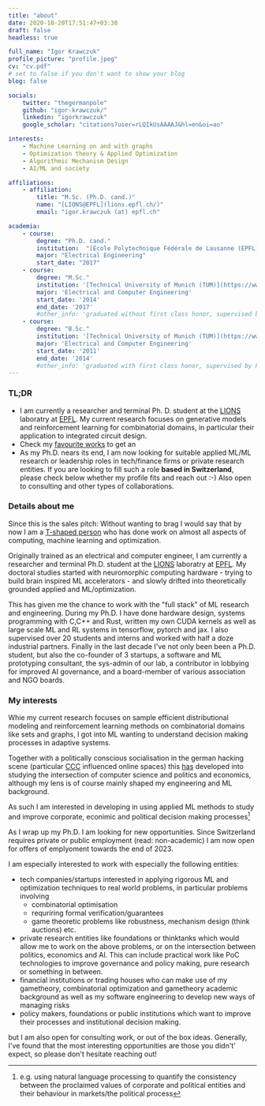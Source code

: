```yaml
---
title: "about"
date: 2020-10-20T17:51:47+03:30
draft: false
headless: true

full_name: "Igor Krawczuk"
profile_picture: "profile.jpeg"
cv: "cv.pdf"
# set to false if you don't want to show your blog
blog: false

socials:
    twitter: "thegermanpole"
    github: "igor-krawczuk/"
    linkedin: "igorkrawczuk"
    google_scholar: "citations?user=rLQIkUsAAAAJ&hl=en&oi=ao"

interests:
    - Machine Learning on and with graphs
    - Optimization theory & Applied Optimization
    - Algorithmic Mechanism Design
    - AI/ML and society

affiliations:
    - affiliation:
        title: "M.Sc. (Ph.D. cand.)"
        name: "[LIONS@EPFL](lions.epfl.ch/)"
        email: "igor.krawczuk (at) epfl.ch"

academia:
    - course:
        degree: "Ph.D. cand."
        institution:  "[École Polytechnique Fédérale de Lausanne (EPFL)](https://www.epfl.ch)"
        major: "Electrical Engineering"
        start_date: "2017"
    - course:
        degree: "M.Sc."
        institution: '[Technical University of Munich (TUM)](https://www.ei.tum.de/en/ei/welcome/)'
        major: 'Electrical and Computer Engineering'
        start_date: '2014'
        end_date: '2017'
        #other_info: 'graduated without first class honor, supervised by Prof. Very Cool!'
    - course:
        degree: "B.Sc."
        institution: '[Technical University of Munich (TUM)](https://www.ei.tum.de/en/ei/welcome/)'
        major: 'Electrical and Computer Engineering'
        start_date: '2011'
        end_date: '2014'
        #other_info: 'graduated with first class honor, supervised by Prof.  Cool!'
---
```


### TL;DR

- I am currently a researcher and terminal Ph. D. student at the [LIONS](https://lions.epfl.ch) laboratry at [EPFL](htttps://epfl.ch). My current research focuses on generative models and reinforcement learning for combinatorial domains, in particular their application to integrated circuit design.
- Check my [favourite works](#selected-publications) to get an 
- As my Ph.D. nears its end, I am now looking for suitable applied ML/ML research or leadership roles in tech/finance firms or private research entities. If you are looking to fill such a role **based in Switzerland**, please check below whether my profile fits and reach out :-) Also open to consulting and other types of collaborations.

### Details about me


Since this is the sales pitch: Without wanting to brag I would say that by now I am a  [T-shaped person](https://bastian.rieck.me/blog/posts/2022/t/) who has done work on almost all aspects of computing, machine learning and optimization.

Originally trained as an electrical and computer engineer, I am currently a researcher and terminal Ph.D. student at the [LIONS](https://lions.epfl.ch) laboratry at [EPFL](htttps://epfl.ch).
My doctoral studies started with neuromorphic computing hardware - trying to build brain inspired ML accelerators -  and slowly drifted into theoretically grounded applied and ML/optimization.

This has given me the chance to work with the "full stack" of ML research and engineering. During my Ph.D. I have done hardware design, systems programming with C,C++ and Rust, written my own CUDA kernels as well as large scale ML and RL systems in tensorflow, pytorch and jax.
I also supervised over 20 students and interns and worked with half a doze industrial partners.
Finally in the last decade I've not only been been a Ph.D. student, but also the co-founder of 3 startups, a software and ML prototyping consultant, the sys-admin of our lab, a contributor in lobbying for improved AI governance, and a board-member of various association and NGO boards.

### My interests


Whie my current research focuses on sample efficient distributional modeling and reinforcement learning methods on combinatorial domains like sets and graphs, I got into ML wanting to understand decision making processes in adaptive systems.

Together with a politically conscious socialisation in the german hacking scene (particular [CCC]() influenced online spaces)
this [has](has) developed into studying the intersection of computer science and politics and economics, although my lens is of course mainly shaped my engineering and ML background.

As such I am interested in developing in using applied ML methods to study and improve corporate, econimic and political decision making processes[^1]



As I wrap up my Ph.D. I am looking for new opportunities. Since Switzerland requires private or public employment (read: non-academic) I am now open for offers of emplyoment towards the end of 2023.

I am especially interested to work with especially the following entities:

- tech companies/startups interested in applying rigorous ML and optimization techniques to real world problems, in particular problems involving 
   - combinatorial optimisation
   - requriring formal verification/guarantees
   - game theoretic problems like robustness, mechanism design (think auctions) etc.
- private research entities like foundations or thinktanks which would allow me to work on the above problems, or on the intersection between politics, economics and AI. This can include practical work like PoC technologies to improve governance and policy making, pure research or something in between.
- financial institutions or trading houses who can make use of my gametheory, combinatorial optimization and gametheory academic background as well as my software engineering to develop new ways of managing risks
- policy makers, foundations or public institutions which want to improve their processes and institutional decision making.


but I am also open for consulting work, or out of the box ideas. Generally, I've found that the most interesting opportunities are those you didn't' expect, so please don't hesitate reaching out!
 
[^1]:e.g. using natural language processing to quantify the consistency between the proclaimed values of corporate and political entities and their behaviour in markets/the political process
